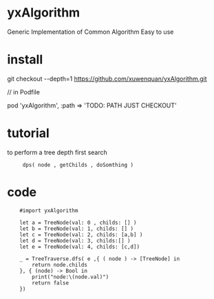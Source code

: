 # yxAlgorithm

Generic Implementation of Common Algorithm
Easy to use 

# install

git checkout --depth=1 https://github.com/xuwenquan/yxAlgorithm.git

// in Podfile

pod 'yxAlgorithm', :path => 'TODO: PATH JUST CHECKOUT'

# tutorial
   to perform a tree depth first search
   
         dps( node , getChilds , doSomthing )


# code
        #import yxAlgorithm

        let a = TreeNode(val: 0 , childs: [] )
        let b = TreeNode(val: 1, childs: [] )
        let c = TreeNode(val: 2, childs: [a,b] )
        let d = TreeNode(val: 3, childs:[] )
        let e = TreeNode(val: 4, childs: [c,d])
        
        _ = TreeTraverse.dfs( e ,{ ( node ) -> [TreeNode] in
            return node.childs
        }, { (node) -> Bool in
            print("node:\(node.val)")
            return false
        })
